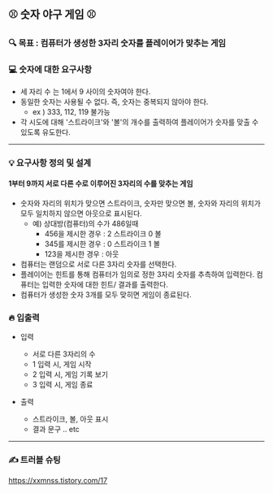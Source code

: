 ## ⚾ 숫자 야구 게임 ⚾

### 🔍 목표 : 컴퓨터가 생성한 3자리 숫자를 플레이어가 맞추는 게임

### 💻 숫자에 대한 요구사항
- 세 자리 수 는 1에서 9 사이의 숫자여야 한다.
- 동일한 숫자는 사용될 수 없다. 즉, 숫자는 중복되지 않아야 한다.
  - ex ) 333, 112, 119 불가능
- 각 시도에 대해 '스트라이크'와 '볼'의 개수를 출력하여 플레이어가 숫자를 맞출 수 있도록 유도한다.

---
### 💡 요구사항 정의 및 설계
#### 1부터 9까지 서로 다른 수로 이루어진 3자리의 수를 맞추는 게임
  - 숫자와 자리의 위치가 맞으면 스트라이크, 숫자만 맞으면 볼, 숫자와 자리의 위치가 모두 일치하지 않으면 아웃으로 표시된다.
    - 예) 상대방(컴퓨터)의 수가 486일때
        - 456을 제시한 경우 : 2 스트라이크 0 볼
        - 345를 제시한 경우 : 0 스트라이크 1 볼
        - 123을 제시한 경우 : 아웃
  - 컴퓨터는 랜덤으로 서로 다른 3자리 숫자를 선택한다.
  - 플레이어는 힌트를 통해 컴퓨터가 임의로 정한 3자리 숫자를 추측하여 입력한다.
    컴퓨터는 입력한 숫자에 대한 힌트/ 결과를 출력한다.
  - 컴퓨터가 생성한 숫자 3개를 모두 맞히면 게임이 종료된다.

### 🔥 입출력
  - 입력
    - 서로 다른 3자리의 수
    - 1 입력 시, 게임 시작
    - 2 입력 시, 게임 기록 보기
    - 3 입력 시, 게임 종료

  - 출력
    - 스트라이크, 볼, 아웃 표시
    - 결과 문구 .. etc

---
### ✍ 트러블 슈팅
https://xxmnss.tistory.com/17
